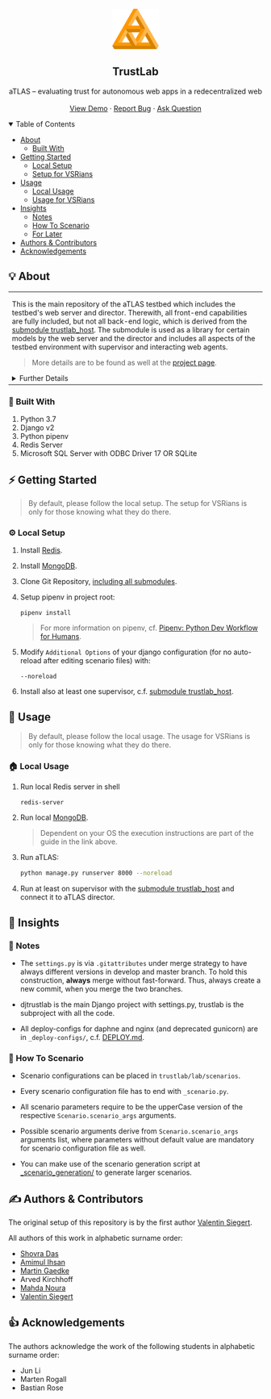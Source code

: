 
<br />
<div align="center">
  <a href="https://github.com/github_username/repo_name">
    <img src="https://github.com/ValentinSiegert/aTLAS/raw/master/_logos/atlas_orange.svg" alt="aTLAS orange" height="80">
  </a>
  <h2>TrustLab</h2>
  <p>
    aTLAS – evaluating trust for autonomous web apps in a redecentralized web
    <!--<br />
    <a href="https://github.com/github_username/repo_name"><strong>Explore the docs »</strong></a> -->
    <br />
    <br />
    <a href="https://vsr-www.informatik.tu-chemnitz.de/projects/2020/atlas/demo/">View Demo</a>
    ·
    <a href="https://gitlab.hrz.tu-chemnitz.de/vsr/phd/siegert/trustlab/-/issues">Report Bug</a>
    ·
    <a href="mailto:valentin.siegert@informatik.tu-chemnitz.de?subject=Question on aTLAS">Ask Question</a>
  </p>
</div>

<details open="open">
<summary>Table of Contents</summary>

- [About](#-about)
  - [Built With](#-built-with)
- [Getting Started](#-getting-started)
  - [Local Setup](#-local-setup)
  - [Setup for VSRians](#-setup-for-vsrians)
- [Usage](#-usage)
  - [Local Usage](#-local-usage)
  - [Usage for VSRians](#-usage-for-vsrians)
- [Insights](#-insights)
  - [Notes](#-notes)
  - [How To Scenario](#-how-to-scenario)
  - [For Later](#-for-later)
- [Authors & Contributors](#-authors--contributors)
- [Acknowledgements](#-acknowledgements)

</details>


## 💡 About

<table>
<tr>
<td>

This is the main repository of the aTLAS testbed which includes the testbed's web server and director.
Therewith, all front-end capabilities are fully included, but not all back-end logic, which is derived
from the [submodule trustlab_host][trustlab-host-repo].
The submodule is used as a library for certain models by the web server and the director and 
includes all aspects of the testbed environment with supervisor and interacting web agents.

> More details are to be found as well at the [project page][atlas-project].

<details>
<summary>Further Details</summary>

The redecentralization of the web introduces new challenges on trusting data from other sources
due to many unknown or even hidden parties.
An application working trustworthy in a decentralized web must evaluate trust and take trustaware decisions
autonomously without relying on a centralized infrastructure.
This autonomy and the huge amount of available applications necessitates the web to be modelled as
an open dynamic Multi-Agent System (MAS).
To evaluate the trust of web agents, the most suitable trust models need to be identified and used.
Despite the various trust models proposed in the literature for evaluating a web agent’s trust, 
the examination of them with different scenarios and configurations is not trivial.
To address these challenges, we initiated aTLAS, a Trust Laboratory of Multi-Agent Systems
which is a web-based wizard testbed for researchers and web engineers to evaluate trust models systematically.
aTLAS will enable future research regarding trust evaluations in a decentralized web.

The aTLAS project intends to examine trust for a redecentralization of the web.
It enables a broad comparison of trust mechanics, scales and models from the literature
within the current state of the art.
Therefore, it runs and evaluates multi-agent system scenarios, which are defined beforehand.
As the redencentralization of the web necessitates it to be modeled as a open dynamic multi-agent system,
such a laboratory can support the current situation where a comparision of trust approaches
for a decentralized web has to be done manually with a high effort.

> Relevant Publications:
> 
> [aTLAS: a Testbed to Examine Trust for a Redecentralized Web][atlas-paper]
> 
> [WTA: Towards a Web-based Testbed Architecture][wta-paper]

</details>
</td>
</tr>
</table>

### 🧱 Built With

1. Python 3.7
2. Django v2
3. Python pipenv
4. Redis Server
5. Microsoft SQL Server with ODBC Driver 17 OR SQLite

## ⚡ Getting Started

> By default, please follow the local setup. The setup for VSRians is only for those knowing what they do there.

### ⚙️ Local Setup

1. Install [Redis][redis-quickstart].

2. Install [MongoDB][mongodb-quickstart].

3. Clone Git Repository, [including all submodules][git-submodules].

4. Setup pipenv in project root:
    ```shell
    pipenv install
    ```
   >For more information on pipenv, cf. [Pipenv: Python Dev Workflow for Humans][pipenv].
        
5. Modify ``Additional Options`` of your django configuration (for no auto-reload after editing scenario files) with:
    ```shell
    --noreload
    ```

6. Install also at least one supervisor, c.f. [submodule trustlab_host][trustlab-host-repo].


## 👟 Usage

> By default, please follow the local usage. The usage for VSRians is only for those knowing what they do there.

### 🏠 Local Usage

1. Run local Redis server in shell
    ```shell
    redis-server
    ```
   
2. Run local [MongoDB][mongodb-quickstart].  
    >Dependent on your OS the execution instructions are part of the guide in the link above. 

3. Run aTLAS:
    ```bash
    python manage.py runserver 8000 --noreload
    ```

4. Run at least on supervisor with the [submodule trustlab_host][trustlab-host-repo] and connect it to aTLAS director.

## 👀 Insights

### 📃 Notes

- The ``settings.py`` is via ``.gitattributes`` under merge strategy to have always different versions in develop and master branch.
  To hold this construction, **always** merge without fast-forward.
  Thus, always create a new commit, when you merge the two branches.

- djtrustlab is the main Django project with settings.py, trustlab is the subproject with all the code.

- All deploy-configs for daphne and nginx (and deprecated gunicorn) are in ``_deploy-configs/``, c.f. [DEPLOY.md](_deploy-configs/DEPLOY.md).

### 📩 How To Scenario

- Scenario configurations can be placed in ``trustlab/lab/scenarios``.

- Every scenario configuration file has to end with ``_scenario.py``.

- All scenario parameters require to be the upperCase version of the respective ``Scenario.scenario_args`` arguments.

- Possible scenario arguments derive from ``Scenario.scenario_args`` arguments list, where parameters without default value are mandatory for scenario configuration file as well.

- You can make use of the scenario generation script at [_scenario_generation/](_scenario_generation/README.md) to generate larger scenarios.


## ✍ Authors & Contributors

The original setup of this repository is by the first author [Valentin Siegert][valentin-siegert-website].

All authors of this work in alphabetic surname order:

- [Shovra Das](https://github.com/shovradas)
- [Amimul Ihsan](https://github.com/amihsan)
- [Martin Gaedke](https://vsr.informatik.tu-chemnitz.de/people/gaedke)
- Arved Kirchhoff
- [Mahda Noura](https://vsr.informatik.tu-chemnitz.de/people/mahdanoura)
- [Valentin Siegert][valentin-siegert-website]

## 👍 Acknowledgements

The authors acknowledge the work of the following students in alphabetic surname order:

- Jun Li
- Marten Rogall
- Bastian Rose


<!-- Identifiers, in alphabetical order -->
[atlas-logo-orange]: https://github.com/ValentinSiegert/aTLAS/raw/master/_logos/atlas_orange.svg
[atlas-paper]: https://vsr.informatik.tu-chemnitz.de/research/publications/2020/010/
[atlas-project]: https://vsr.informatik.tu-chemnitz.de/projects/2020/atlas/
[demo-extern]: https://vsr-www.informatik.tu-chemnitz.de/projects/2020/atlas/demo/
[demo-intern]: https://vsr-dem0.informatik.tu-chemnitz.de/trustlab/
[git-submodules]: https://git-scm.com/book/en/v2/Git-Tools-Submodules
[microsoft-odbc-driver]: https://docs.microsoft.com/en-us/sql/connect/odbc/download-odbc-driver-for-sql-server?view=sql-server-2017
[mongodb-quickstart]: https://www.mongodb.com/docs/manual/installation/
[pipenv]: https://pipenv.pypa.io/en/latest/
[redis-quickstart]: https://redis.io/topics/quickstart
[trustlab-host-repo]: https://gitlab.hrz.tu-chemnitz.de/vsr/phd/siegert/trustlab_host
[valentin-siegert-website]: https://vsr.informatik.tu-chemnitz.de/people/siegert
[wta-paper]: https://vsr.informatik.tu-chemnitz.de/research/publications/2021/007/
